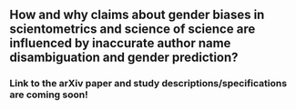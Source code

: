 ## How and why claims about gender biases in scientometrics and science of science are influenced by inaccurate author name disambiguation and gender prediction? 



### Link to the arXiv paper and study descriptions/specifications are coming soon!










 
